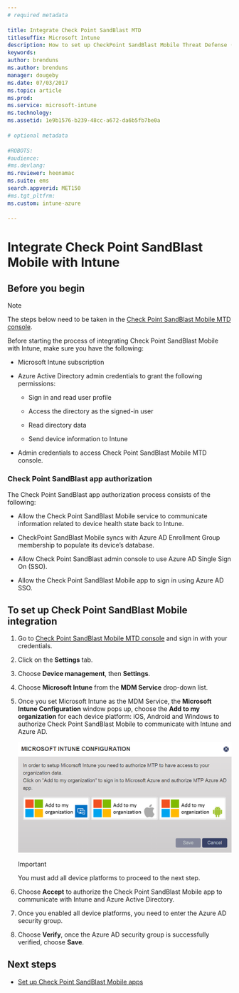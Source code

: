 ```yaml
---
# required metadata

title: Integrate Check Point SandBlast MTD
titlesuffix: Microsoft Intune
description: How to set up CheckPoint SandBlast Mobile Threat Defense (MTD) with Intune to control mobile device access to your corporate resources.
keywords:
author: brenduns
ms.author: brenduns
manager: dougeby
ms.date: 07/03/2017
ms.topic: article
ms.prod:
ms.service: microsoft-intune
ms.technology:
ms.assetid: 1e9b1576-b239-48cc-a672-da6b5fb7be0a

# optional metadata

#ROBOTS:
#audience:
#ms.devlang:
ms.reviewer: heenamac
ms.suite: ems
search.appverid: MET150
#ms.tgt_pltfrm:
ms.custom: intune-azure

---
```


# Integrate Check Point SandBlast Mobile with Intune

## Before you begin

> [!NOTE] 
> The steps below need to be taken in the [Check Point SandBlast Mobile MTD console](https://intune-4.eu1.locsec.net/).

Before starting the process of integrating Check Point SandBlast Mobile with Intune, make sure you have the following:

-   Microsoft Intune subscription

-   Azure Active Directory admin credentials to grant the following permissions:

    -   Sign in and read user profile

    -   Access the directory as the signed-in user

    -   Read directory data

    -   Send device information to Intune

-   Admin credentials to access Check Point SandBlast Mobile MTD console.

### Check Point SandBlast app authorization

The Check Point SandBlast app authorization process consists of the following:

-   Allow the Check Point SandBlast Mobile service to communicate information related to device health state back to Intune.

-   CheckPoint SandBlast Mobile syncs with Azure AD Enrollment Group membership to populate its device’s database.

-   Allow Check Point SandBlast admin console to use Azure AD Single Sign On (SSO).

-   Allow the Check Point SandBlast Mobile app to sign in using Azure AD SSO.

## To set up Check Point SandBlast Mobile integration

1.  Go to [Check Point SandBlast Mobile MTD console](https://intune-4.eu1.locsec.net/) and sign in with your credentials.

2.  Click on the **Settings** tab.

3.  Choose **Device management**, then **Settings**.

4.  Choose **Microsoft Intune** from the **MDM Service** drop-down list.

5.  Once you set Microsoft Intune as the MDM Service, the **Microsoft Intune Configuration** window pops up, choose the **Add to my organization** for each device platform: iOS, Android and Windows to authorize Check Point SandBlast Mobile to communicate with Intune and Azure AD.

	![Image showing Check Point MTD Intune configuration](./media/checkpoint-MTD-1.PNG)

	> [!IMPORTANT]
	> You must add all device platforms to proceed to the next step.

6.  Choose **Accept** to authorize the Check Point SandBlast Mobile app to communicate with Intune and Azure Active Directory.

7.  Once you enabled all device platforms, you need to enter the Azure AD security group.

8.  Choose **Verify**, once the Azure AD security group is successfully verified, choose **Save**.

## Next steps

- [Set up Check Point SandBlast Mobile apps](mtd-apps-ios-app-configuration-policy-add-assign.md)